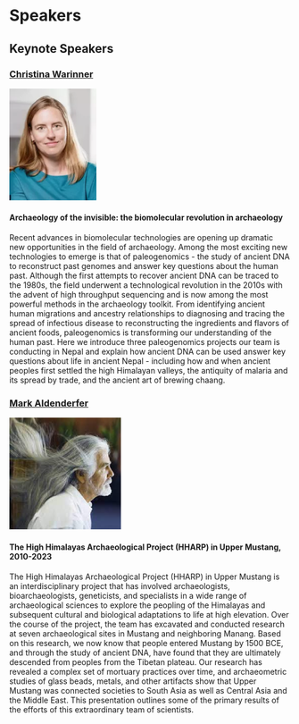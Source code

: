 # Speakers 

## Keynote Speakers

### [Christina Warinner](https://anthropology.fas.harvard.edu/people/christina-warinner)

![christina warinner](_media/christina_warinner.png ':size=100')

#### Archaeology of the invisible: the biomolecular revolution in archaeology


Recent advances in biomolecular technologies are opening up dramatic new opportunities in the field of archaeology. Among the most exciting new technologies to emerge is that of paleogenomics - the study of ancient DNA to reconstruct past genomes and answer key questions about the human past. Although the first attempts to recover ancient DNA can be traced to the 1980s, the field underwent a technological revolution in the 2010s with the advent of high throughput sequencing and is now among the most powerful methods in the archaeology toolkit. From identifying ancient human migrations and ancestry relationships to diagnosing and tracing the spread of infectious disease to reconstructing the ingredients and flavors of ancient foods, paleogenomics is transforming our understanding of the human past. Here we introduce three paleogenomics projects our team is conducting in Nepal and explain how ancient DNA can be used answer key questions about life in ancient Nepal - including how and when ancient peoples first settled the high Himalayan valleys, the antiquity of malaria and its spread by trade, and the ancient art of brewing chaang. 


### [Mark Aldenderfer](https://en.wikipedia.org/wiki/Mark_Aldenderfer)

![mark aldenderfer](_media/mark_aldenderfer.png ':size=100')

#### The High Himalayas Archaeological Project (HHARP) in Upper Mustang, 2010-2023

The High Himalayas Archaeological Project (HHARP) in Upper Mustang is an interdisciplinary project that has involved archaeologists, bioarchaeologists, geneticists, and specialists in a wide range of archaeological sciences to explore the peopling of the Himalayas and subsequent cultural and biological adaptations to life at high elevation. Over the course of the project, the team has excavated and conducted research at seven archaeological sites in Mustang and neighboring Manang. Based on this research, we now know that people entered Mustang by 1500 BCE, and through the study of ancient DNA, have found that they are ultimately descended from peoples from the Tibetan plateau. Our research has revealed a complex set of mortuary practices over time, and archaeometric studies of glass beads, metals, and other artifacts show that Upper Mustang was connected societies to South Asia as well as Central Asia and the Middle East. This presentation outlines some of the primary results of the efforts of this extraordinary team of scientists. 
